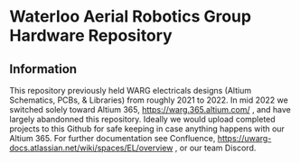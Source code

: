 # Waterloo Aerial Robotics Group Hardware Repository

## Information
This repository previously held WARG electricals designs (Altium Schematics, PCBs, & Libraries) from roughly 2021 to 2022. In mid 2022 we switched solely toward Altium 365, https://warg.365.altium.com/ , and have largely abandonned this repository. Ideally we would upload completed projects to this Github for safe keeping in case anything happens with our Altium 365. 
For further documentation see Confluence, https://uwarg-docs.atlassian.net/wiki/spaces/EL/overview , or our team Discord. 
